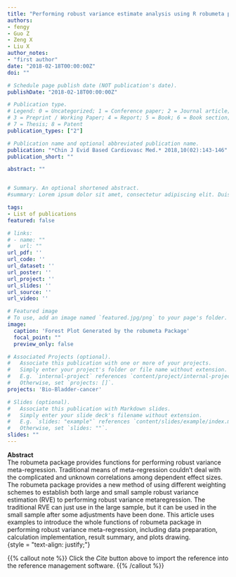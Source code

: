 ```yaml
---
title: "Performing robust variance estimate analysis using R robumeta package"
authors:
- fengy
- Guo Z
- Zeng X
- Liu X
author_notes:
- "first author"
date: "2018-02-18T00:00:00Z"
doi: ""

# Schedule page publish date (NOT publication's date).
publishDate: "2018-02-18T00:00:00Z"

# Publication type.
# Legend: 0 = Uncategorized; 1 = Conference paper; 2 = Journal article;
# 3 = Preprint / Working Paper; 4 = Report; 5 = Book; 6 = Book section;
# 7 = Thesis; 8 = Patent
publication_types: ["2"]

# Publication name and optional abbreviated publication name.
publication: "*Chin J Evid Based Cardiovasc Med.* 2018,10(02):143-146"
publication_short: ""

abstract: ""


# Summary. An optional shortened abstract.
#summary: Lorem ipsum dolor sit amet, consectetur adipiscing elit. Duis posuere tellus ac convallis placerat. Proin tincidunt magna sed ex sollicitudin condimentum.

tags:
- List of publications
featured: false

# links:
# - name: ""
#   url: ""
url_pdf: ''
url_code: ''
url_dataset: ''
url_poster: ''
url_project: ''
url_slides: ''
url_source: ''
url_video: ''

# Featured image
# To use, add an image named `featured.jpg/png` to your page's folder. 
image:
  caption: 'Forest Plot Generated by the robumeta Package'
  focal_point: ""
  preview_only: false

# Associated Projects (optional).
#   Associate this publication with one or more of your projects.
#   Simply enter your project's folder or file name without extension.
#   E.g. `internal-project` references `content/project/internal-project/index.md`.
#   Otherwise, set `projects: []`.
projects: 'Bio-Bladder-cancer'

# Slides (optional).
#   Associate this publication with Markdown slides.
#   Simply enter your slide deck's filename without extension.
#   E.g. `slides: "example"` references `content/slides/example/index.md`.
#   Otherwise, set `slides: ""`.
slides: ""
---
```

**Abstract**  
The robumeta package provides functions for performing robust variance meta-regression.
Traditional means of meta-regression couldn’t deal with the complicated and unknown correlations among
dependent effect sizes. The robumeta package provides a new method of using different weighting schemes to
establish both large and small sample robust variance estimation (RVE) to performing robust variance metaregression.
The traditional RVE can just use in the large sample, but it can be used in the small sample after some
adjustments have been done. This article uses examples to introduce the whole functions of robumeta package
in performing robust variance meta-regression, including data preparation, calculation implementation, result
summary, and plots drawing.  
{style = "text-align: justify;"}

{{% callout note %}}
Click the *Cite* button above to import the reference into the reference management software.
{{% /callout %}}

